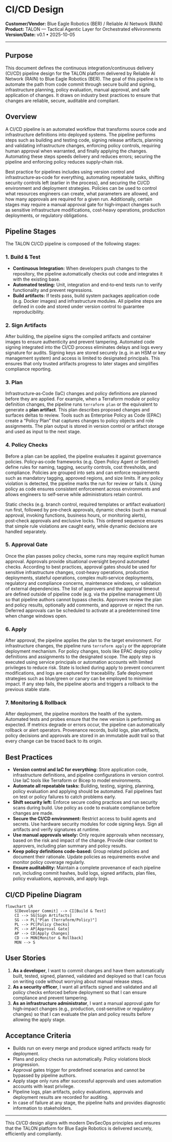 # CI/CD Design

**Customer/Vendor:** Blue Eagle Robotics (BER) / Reliable AI Network (RAIN)  
**Product:** TALON — Tactical Agentic Layer for Orchestrated eNvironments  
**Version/Date:** v0.1 • 2025-10-05  

---

## Purpose

This document defines the continuous integration/continuous delivery (CI/CD) pipeline design for the TALON platform delivered by Reliable AI Network (RAIN) to Blue Eagle Robotics (BER).  The goal of this pipeline is to automate the path from code commit through secure build and signing, infrastructure planning, policy evaluation, manual approval, and safe application of changes.  It draws on industry best practices to ensure that changes are reliable, secure, auditable and compliant.

## Overview

A CI/CD pipeline is an automated workflow that transforms source code and infrastructure definitions into deployed systems.  The pipeline performs steps such as building and testing code, signing release artifacts, planning and validating infrastructure changes, enforcing policy controls, requiring human approval when warranted, and finally applying the changes.  Automating these steps speeds delivery and reduces errors; securing the pipeline and enforcing policy reduces supply‑chain risk.

Best practice for pipelines includes using version control and infrastructure‑as‑code for everything, automating repeatable tasks, shifting security controls left (earlier in the process), and securing the CI/CD environment and deployment strategies.  Policies can be used to control what resources engineers can create, what parameters are allowed, and how many approvals are required for a given run.  Additionally, certain stages may require a manual approval gate for high‑impact changes such as sensitive infrastructure modifications, cost‑heavy operations, production deployments, or regulatory obligations.

## Pipeline Stages

The TALON CI/CD pipeline is composed of the following stages:

### 1. Build & Test

- **Continuous Integration:** When developers push changes to the repository, the pipeline automatically checks out code and integrates it with the existing base.  
- **Automated testing:** Unit, integration and end‑to‑end tests run to verify functionality and prevent regressions.  
- **Build artifacts:** If tests pass, build system packages application code (e.g. Docker images) and infrastructure modules.  All pipeline steps are defined in code and stored under version control to guarantee reproducibility.

### 2. Sign Artifacts

After building, the pipeline signs the compiled artifacts and container images to ensure authenticity and prevent tampering.  Automated code signing integrated into the CI/CD process eliminates delays and logs every signature for audits.  Signing keys are stored securely (e.g. in an HSM or key management system) and access is limited to designated principals.  This ensures that only trusted artifacts progress to later stages and simplifies compliance reporting.

### 3. Plan

Infrastructure‑as‑Code (IaC) changes and policy definitions are planned before they are applied.  For example, when a Terraform module or policy definition changes, the pipeline runs `terraform plan` or the equivalent to generate a **plan artifact**.  This plan describes proposed changes and surfaces deltas to review.  Tools such as Enterprise Policy as Code (EPAC) create a “Policy Plan” that captures changes to policy objects and role assignments.  The plan output is stored in version control or artifact storage and used as input to the next stage.

### 4. Policy Checks

Before a plan can be applied, the pipeline evaluates it against governance policies.  Policy‑as‑code frameworks (e.g. Open Policy Agent or Sentinel) define rules for naming, tagging, security controls, cost thresholds, and compliance.  Policies are grouped into sets and can enforce requirements such as mandatory tagging, approved regions, and size limits.  If any policy violation is detected, the pipeline marks the run for review or fails it.  Using policy as code ensures consistent enforcement across environments and allows engineers to self‑serve while administrators retain control.

Static checks (e.g. branch control, required templates or artifact evaluation) run first, followed by pre‑check approvals, dynamic checks (such as manual approval, invoking functions, business hours, or monitoring alerts), post‑check approvals and exclusive locks.  This ordered sequence ensures that simple rule violations are caught early, while dynamic decisions are handled separately.

### 5. Approval Gate

Once the plan passes policy checks, some runs may require explicit human approval.  Approvals provide situational oversight beyond automated checks.  According to best practices, approval gates should be used for sensitive infrastructure changes, cost‑heavy operations, production deployments, stateful operations, complex multi‑service deployments, regulatory and compliance concerns, maintenance windows, or validation of external dependencies.  The list of approvers and the approval timeout are defined outside of pipeline code (e.g. via the pipeline management UI) so that pipeline authors cannot bypass checks.  Approvers review the plan and policy results, optionally add comments, and approve or reject the run.  Deferred approvals can be scheduled to activate at a predetermined time when change windows open.

### 6. Apply

After approval, the pipeline applies the plan to the target environment.  For infrastructure changes, the pipeline runs `terraform apply` or the appropriate deployment mechanism.  For policy changes, tools like EPAC deploy policy definitions and assignments to the designated scope.  The apply step is executed using service principals or automation accounts with limited privileges to reduce risk.  State is locked during apply to prevent concurrent modifications, and logs are captured for traceability.  Safe deployment strategies such as blue/green or canary can be employed to minimise impact.  If any step fails, the pipeline aborts and triggers a rollback to the previous stable state.

### 7. Monitoring & Rollback

After deployment, the pipeline monitors the health of the system.  Automated tests and probes ensure that the new version is performing as expected.  If metrics degrade or errors occur, the pipeline can automatically rollback or alert operators.  Provenance records, build logs, plan artifacts, policy decisions and approvals are stored in an immutable audit trail so that every change can be traced back to its origin.

## Best Practices

- **Version control and IaC for everything:** Store application code, infrastructure definitions, and pipeline configurations in version control.  Use IaC tools like Terraform or Bicep to model environments.  
- **Automate all repeatable tasks:** Building, testing, signing, planning, policy evaluation and applying should be automated.  Fail pipelines fast on test or policy failures to catch problems early.  
- **Shift security left:** Enforce secure coding practices and run security scans during build.  Use policy as code to evaluate compliance before changes are made.  
- **Secure the CI/CD environment:** Restrict access to build agents and secrets.  Use hardware security modules for code signing keys.  Sign all artifacts and verify signatures at runtime.  
- **Use manual approvals wisely:** Only require approvals when necessary, based on the risk and impact of the change.  Provide clear context to approvers, including plan summary and policy results.  
- **Keep policy definitions code‑based:** Group related policies and document their rationale.  Update policies as requirements evolve and monitor policy coverage regularly.  
- **Ensure auditability:** Maintain a complete provenance of each pipeline run, including commit hashes, build logs, signed artifacts, plan files, policy evaluations, approvals, and apply logs.

## CI/CD Pipeline Diagram

```mermaid
flowchart LR
    S[Developer Commit] --> CI[Build & Test]
    CI --> SG[Sign Artifacts]
    SG --> PL["Plan (Terraform/Policy)"]
    PL --> PC[Policy Checks]
    PC --> AP[Approval Gate]
    AP --> CD[Apply Changes]
    CD --> MON[Monitor & Rollback]
    MON --> S

```

## User Stories

1. **As a developer**, I want to commit changes and have them automatically built, tested, signed, planned, validated and deployed so that I can focus on writing code without worrying about manual release steps.  
2. **As a security officer**, I want all artifacts signed and validated and all policy checks enforced before deployment so that I can ensure compliance and prevent tampering.  
3. **As an infrastructure administrator**, I want a manual approval gate for high‑impact changes (e.g., production, cost‑sensitive or regulatory changes) so that I can evaluate the plan and policy results before allowing the apply stage.

## Acceptance Criteria

- Builds run on every merge and produce signed artifacts ready for deployment.  
- Plans and policy checks run automatically.  Policy violations block progression.  
- Approval gates trigger for predefined scenarios and cannot be bypassed by pipeline authors.  
- Apply stage only runs after successful approvals and uses automation accounts with least privilege.  
- Pipeline logs, plan artifacts, policy evaluations, approvals and deployment results are recorded for auditing.  
- In case of failure at any stage, the pipeline halts and provides diagnostic information to stakeholders.

---

This CI/CD design aligns with modern DevSecOps principles and ensures that the TALON platform for Blue Eagle Robotics is delivered securely, efficiently and compliantly.
